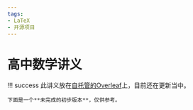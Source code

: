 ```yaml
---
tags:
- LaTeX
- 开源项目
---
```


# 高中数学讲义

!!! success
    此讲义放在[自托管的Overleaf](../Note/NAS/self-hosted-overleaf.md)上，目前还在更新当中。

    下面是一个**未完成的初步版本**，仅供参考。

<center>
<object
    data="../assets/高中数学讲义.pdf#page=1&view=FitH&toolbar=1&navpanes=0"
    width=100%
    height=800>
</object>
</center>